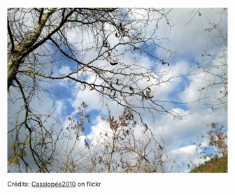 ![Martin](/images/2022-08-14.jpg)

Crédits: [Cassiopée2010](https://www.flickr.com/people/cmoi30/) on flickr